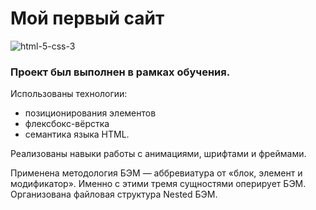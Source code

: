 # Мой первый сайт
![html-5-css-3](https://user-images.githubusercontent.com/93783230/143494173-88cc6914-a518-46bf-9e74-d2ee1ef375db.jpeg)

### Проект был выполнен в рамках обучения. 

 Использованы технологии:
- позиционирования элементов 
- флексбокс-вёрстка
- семантика языка HTML. 

Реализованы навыки работы с анимациями, шрифтами и фреймами.

Применена методология БЭМ — аббревиатура от «блок, элемент и модификатор». Именно с этими тремя сущностями оперирует БЭМ.
Организована файловая структура Nested БЭМ.

